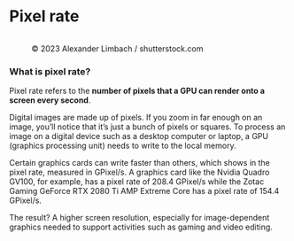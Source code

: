 # Pixel rate

<figure><img src="https://images.versus.io/property/pixelrate-1598578956967.variety.jpg" alt=""><figcaption><p>© 2023 Alexander Limbach / shutterstock.com</p></figcaption></figure>

### What is pixel rate?

Pixel rate refers to the **number of pixels that a GPU can render onto a screen every second**.&#x20;

Digital images are made up of pixels. If you zoom in far enough on an image, you’ll notice that it’s just a bunch of pixels or squares. To process an image on a digital device such as a desktop computer or laptop, a GPU (graphics processing unit) needs to write to the local memory.

Certain graphics cards can write faster than others, which shows in the pixel rate, measured in GPixel/s. A graphics card like the Nvidia Quadro GV100, for example, has a pixel rate of 208.4 GPixel/s while the Zotac Gaming GeForce RTX 2080 Ti AMP Extreme Core has a pixel rate of 154.4 GPixel/s.

The result? A higher screen resolution, especially for image-dependent graphics needed to support activities such as gaming and video editing.
